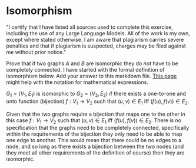 # Isomorphism

"I certify that I have listed all sources used to complete this exercise, including the use of any Large Language Models. All of the work is my own, except where stated otherwise. I am aware that plagiarism carries severe penalties and that if plagiarism is suspected, charges may be filed against me without prior notice."

Prove that if two graphs $A$ and $B$ are isomorphic they do *not* have to
be completely connected. I have started with the formal definition of
isomorphism below. Add your answer to this markdown file. [This
page](https://docs.github.com/en/get-started/writing-on-github/working-with-advanced-formatting/writing-mathematical-expressions)
might help with the notation for mathematical expressions.

$G_1=(V_1 , E_1)$ is isomorphic to $G_2 = (V_2, E_2)$ if there exists a
one-to-one and onto function (bijection) $f: V_1 \rightarrow V_2$ such that $(u,v)
\in E_1$ iff $(f(u),f(v)) \in E_2$.

Given that the two graphs require a bijection that maps one to the other in this case $f: V_1 \rightarrow V_2$ such that $(u,v) \in E_1$ iff $(f(u),f(v)) \in E_2$.
There is no specification that the graphs need to be completely connected, specifically within the requirements of the bijection they only need to be able to map one edge to another. 
This would mean that there could be no edges to a node, and so long as there exists a bijection between the two nodes (and they meet all other requirements of the definition of course) then they are isomorphic.
